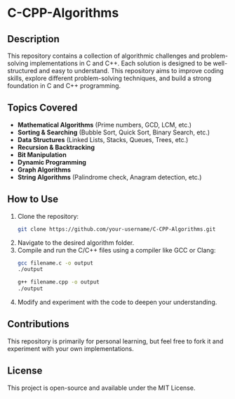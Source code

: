 # C-CPP-Algorithms

## Description
This repository contains a collection of algorithmic challenges and problem-solving implementations in C and C++. Each solution is designed to be well-structured and easy to understand. This repository aims to improve coding skills, explore different problem-solving techniques, and build a strong foundation in C and C++ programming.

## Topics Covered
- **Mathematical Algorithms** (Prime numbers, GCD, LCM, etc.)
- **Sorting & Searching** (Bubble Sort, Quick Sort, Binary Search, etc.)
- **Data Structures** (Linked Lists, Stacks, Queues, Trees, etc.)
- **Recursion & Backtracking**
- **Bit Manipulation**
- **Dynamic Programming**
- **Graph Algorithms**
- **String Algorithms** (Palindrome check, Anagram detection, etc.)

## How to Use
1. Clone the repository:
   ```bash
   git clone https://github.com/your-username/C-CPP-Algorithms.git
2. Navigate to the desired algorithm folder.
3. Compile and run the C/C++ files using a compiler like GCC or Clang:
   ```bash
   gcc filename.c -o output
   ./output
   
   g++ filename.cpp -o output
   ./output
4. Modify and experiment with the code to deepen your understanding.

## Contributions
This repository is primarily for personal learning, but feel free to fork it and experiment with your own implementations.

## License
This project is open-source and available under the MIT License.
